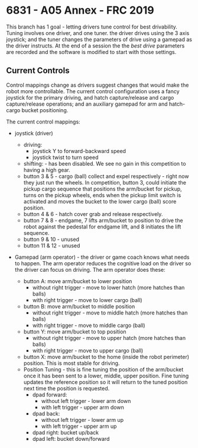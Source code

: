 # 6831 - A05 Annex - FRC 2019

This branch has 1 goal - letting drivers tune control for best drivability. Tuning involves one driver, and
one tuner. the driver drives using the 3 axis joystick; and the tuner changes the parameters of drive
using a gamepad as the driver instructs. At the end of a session the the *best drive* parameters are recorded
and the software is modified to start with those settings.
## Current Controls
Control mappings change as drivers suggest changes that would make the robot more controllable. The current
control configuration uses a fancy joystick for the primary driving, and hatch capture/release and cargo
capture/release operations; and an auxiliary gamepad for arm and hatch-cargo bucket positioning.

The current control mappings:
* joystick (driver)
  * driving:  
    - joystick Y to forward-backward speed
    - joystick twist to turn speed
  * shifting: - has been disabled. We see no gain in this competition to having a high gear.  
  * button 3 & 5 - cargo (ball) collect and expel respectively - right now they just run the wheels. In
    competition, button 3, could initiate the pickup cargo sequence that positions the arm/bucket for
    pickup, turns on
    the pickup wheels, ends when the pickup limit switch is activated and moves the bucket to the lower
    cargo (ball) score position.
  * button 4 & 6 - hatch cover grab and release respectively.
  * button 7 & 8 - endgame, 7 lifts arm/bucket to position to drive the robot against the pedestal for endgame
    lift, and 8 initiates the lift sequence.
  * button 9 & 10 - unused
  * button 11 & 12 - unused

* Gamepad (arm operator) - the driver or game coach knows what needs to happen. The arm operator reduces the
  cognitive load on the driver so the driver can focus on driving. The arm operator does these:
  * button A: move arm/bucket to lower position
    * without right trigger - move to lower hatch (more hatches than balls)
    * with right trigger - move to lower cargo (ball)
  * button B: move arm/bucket to middle position
    * without right trigger - move to middle hatch (more hatches than balls)
    * with right trigger - move to middle cargo (ball)
  * button Y: move arm/bucket to top position
    * without right trigger - move to upper hatch (more hatches than balls)
    * with right trigger - move to upper cargo (ball)
  * button X: move arm/bucket to the home (inside the robot perimeter) position. This is most stable for driving.
  * Position Tuning - this is fine tuning the position of the arm/bucket once it has been sent to a lower,
    middle, upper position. Fine tuning updates the reference position so it will return to the tuned position
    next time the position is requested. 
    * dpad forward:
      * without left trigger - lower arm down
      * with left trigger - upper arm down
    * dpad back:
      * without left trigger - lower arm up
      * with left trigger - upper arm up
    * dpad right: bucket up/back
    * dpad left: bucket down/forward  
  
